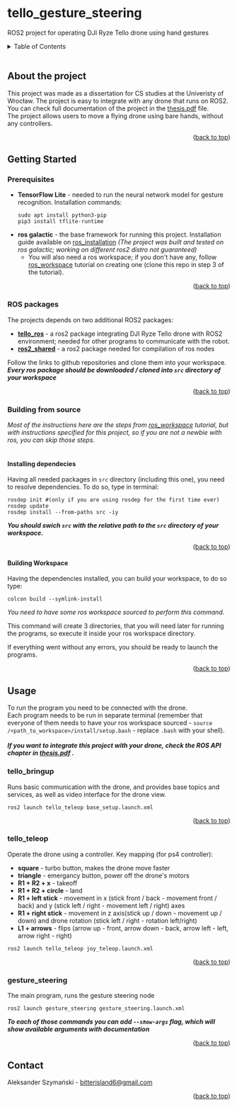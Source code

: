 <a name="readme-top"></a>

# tello_gesture_steering
ROS2 project for operating DJI Ryze Tello drone using hand gestures

<details>
  <summary>Table of Contents</summary>
  <ol>
    <li>
      <a href="#about-the-project">About The Project</a>
    </li>
    <li>
      <a href="#getting-started">Getting Started</a>
      <ul>
        <li><a href="#prerequisites">Prerequisites</a></li>
        <li><a href="#building-from-source">Building from source</a></li>
      </ul>
    </li>
    <li><a href="#usage">Usage</a></li>
    <li><a href="#contact">Contact</a></li>
  </ol>
</details>
<br>

## About the project
This project was made as a dissertation for CS studies at the Univeristy of Wrocław. The project is easy to integrate with any drone that runs on ROS2. You can check full documentation of the project in the [thesis.pdf](./thesis.pdf) file. <br>
The project allows users to move a flying drone using bare hands, without any controllers.
<p align="right">(<a href="#readme-top">back to top</a>)</p>

## Getting Started
### Prerequisites
* **TensorFlow Lite** - needed to run the neural network model for gesture recognition. Installation commands:
  ```
  sudo apt install python3-pip
  pip3 install tflite-runtime
  ```
* **ros galactic** - the base framework for running this project. Installation guide available on [ros_installation] *(The project was built and tested on ros galactic; working on different ros2 distro not guaranteed)* <br>
    - You will also need a ros workspace; if you don't have any, follow [ros_workspace] tutorial on creating one (clone this repo in step 3 of the tutorial).
<p align="right">(<a href="#readme-top">back to top</a>)</p>

### ROS packages
The projects depends on two additional ROS2 packages:
* **[tello_ros]** - a ros2 package integrating DJI Ryze Tello drone with ROS2 environment; needed for other programs to communicate with the robot.
* **[ros2_shared]** - a ros2 package needed for compilation of ros nodes

Follow the links to github repositories and clone them into your workspace.
***Every ros package should be downloaded / cloned into `src` directory of your workspace***
<p align="right">(<a href="#readme-top">back to top</a>)</p>

### Building from source
*Most of the instructions here are the steps from [ros_workspace] tutorial, but with instructions specified for this project, so if you are not a newbie with ros, you can skip those steps.*<br><br>

#### Installing dependecies
Having all needed packages in `src` directory (including this one), you need to resolve dependencies. To do so, type in terminal:
```
rosdep init #(only if you are using rosdep for the first time ever)
rosdep update
rosdep install --from-paths src -iy
```
***You should swich `src` with the relative path to the `src` directory of your workspace.***
<p align="right">(<a href="#readme-top">back to top</a>)</p>

#### Building Workspace
Having the dependencies installed, you can build your workspace, to do so type:
```
colcon build --symlink-install
```
*You need to have some ros workspace sourced to perform this command.*

This command will create 3 directories, that you will need later for running the programs, so execute it inside your ros workspace directory.

If everything went without any errors, you should be ready to launch the programs.
<p align="right">(<a href="#readme-top">back to top</a>)</p>

## Usage
To run the program you need to be connected with the drone.<br>
Each program needs to be run in separate terminal (remember that everyone of them needs to have your ros workspace sourced - `source /<path_to_workspace>/install/setup.bash` - replace `.bash` with your shell). <br><br>
***If you want to integrate this project with your drone, check the ROS API chapter in [thesis.pdf](./thesis.pdf) .***

### tello_bringup
Runs basic communication with the drone, and provides base topics and services, as well as video interface for the drone view.
```
ros2 launch tello_teleop base_setup.launch.xml
```
<p align="right">(<a href="#readme-top">back to top</a>)</p>

### tello_teleop
Operate the drone using a controller. Key mapping (for ps4 controller):
- **square** -  turbo button, makes the drone move faster
- **triangle** - emergancy button, power off the drone's motors
- **R1 + R2 + x** - takeoff
- **R1 + R2 + circle** - land
- **R1 + left stick** - movement in x (stick front / back - movement front / back) and y (stick left / right - movement left / right) axes 
- **R1 + right stick** - movement in z axis(stick up / down - movement up / down) and drone rotation (stick left / right - rotation left/right)
- **L1 + arrows** - flips (arrow up - front, arrow down - back, arrow left - left, arrow right - right)

```
ros2 launch tello_teleop joy_teleop.launch.xml
```
<p align="right">(<a href="#readme-top">back to top</a>)</p>

### gesture_steering
The main program, runs the gesture steering node
```
ros2 launch gesture_steering gesture_steering.launch.xml
```

***To each of those commands you can add `--show-args` flag, which will show available arguments with documentation***
<p align="right">(<a href="#readme-top">back to top</a>)</p>

## Contact
Aleksander Szymański - bitterisland6@gmail.com
<p align="right">(<a href="#readme-top">back to top</a>)</p>

[ros_installation]: https://docs.ros.org/en/foxy/Installation.html
[ros_workspace]: https://docs.ros.org/en/foxy/Tutorials/Beginner-Client-Libraries/Creating-A-Workspace/Creating-A-Workspace.html
[tello_ros]: https://github.com/clydemcqueen/tello_ros
[ros2_shared]: https://github.com/ptrmu/ros2_shared